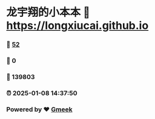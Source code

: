 # 龙宇翔的小本本 :link: https://longxiucai.github.io 
### :page_facing_up: [52](https://longxiucai.github.io/tag.html) 
### :speech_balloon: 0 
### :hibiscus: 139803 
### :alarm_clock: 2025-01-08 14:37:50 
### Powered by :heart: [Gmeek](https://github.com/Meekdai/Gmeek)
